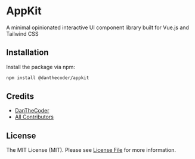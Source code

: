 # AppKit

A minimal opinionated interactive UI component library built for Vue.js and Tailwind CSS

## Installation

Install the package via npm:

```bash
npm install @danthecoder/appkit
```

## Credits

- [DanTheCoder](https://github.com/DanTheCoder)
- [All Contributors](../../contributors)

## License

The MIT License (MIT). Please see [License File](LICENSE.md) for more information.
